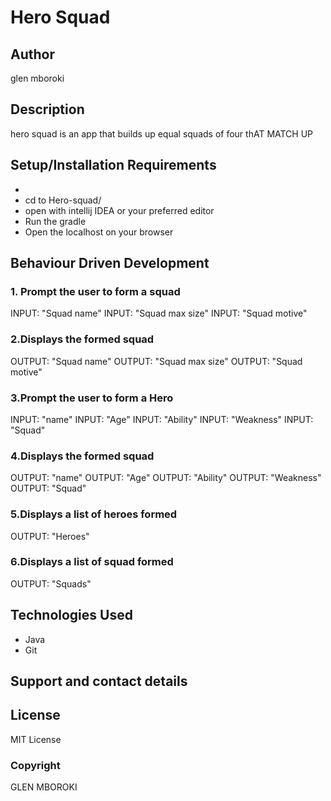 # Hero Squad
## Author
glen mboroki

## Description
hero squad is an app that builds up equal squads of four thAT MATCH UP
## Setup/Installation Requirements
*
* cd to Hero-squad/
* open with intellij IDEA or your preferred editor
* Run the gradle
* Open the localhost on your browser
## Behaviour Driven Development
### 1. Prompt the user to form a squad
INPUT: "Squad name"
INPUT: "Squad max size"
INPUT: "Squad motive"
### 2.Displays the formed squad
OUTPUT: "Squad name"
OUTPUT: "Squad max size"
OUTPUT: "Squad motive"
### 3.Prompt the user to form a Hero
INPUT: "name"
INPUT: "Age"
INPUT: "Ability"
INPUT: "Weakness"
INPUT: "Squad"
### 4.Displays the formed squad
OUTPUT: "name"
OUTPUT: "Age"
OUTPUT: "Ability"
OUTPUT: "Weakness"
OUTPUT: "Squad"
### 5.Displays a list of heroes formed
OUTPUT: "Heroes"
### 6.Displays a list of squad formed
OUTPUT: "Squads"
## Technologies Used
* Java
* Git

## Support and contact details


## License
MIT License

### Copyright 
GLEN MBOROKI